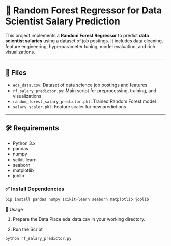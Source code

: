 # 🎯 Random Forest Regressor for Data Scientist Salary Prediction

This project implements a **Random Forest Regressor** to predict **data scientist salaries** using a dataset of job postings. It includes data cleaning, feature engineering, hyperparameter tuning, model evaluation, and rich visualizations.

---

## 📁 Files

- `eda_data.csv`: Dataset of data science job postings and features  
- `rf_salary_predictor.py`: Main script for preprocessing, training, and visualizations  
- `random_forest_salary_predictor.pkl`: Trained Random Forest model  
- `salary_scaler.pkl`: Feature scaler for new predictions  

---

## 🛠️ Requirements

- Python 3.x  
- pandas  
- numpy  
- scikit-learn  
- seaborn  
- matplotlib  
- joblib  

### ✅ Install Dependencies
```bash
pip install pandas numpy scikit-learn seaborn matplotlib joblib
```
🚀 Usage
1. Prepare the Data
Place eda_data.csv in your working directory.

2. Run the Script
```bash
python rf_salary_predictor.py
```
